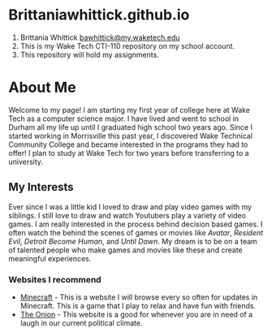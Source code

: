 # Brittaniawhittick.github.io
1. Brittania Whittick bawhittick@my.waketech.edu
2. This is my Wake Tech CTI-110 repository on my school account.
3. This repository will hold my assignments.

# About Me
Welcome to my page! I am starting my first year of college here at Wake Tech as a computer science major. I have lived and went to school in Durham all my life up until I graduated high school two years ago. Since I started working in Morrisville this past year, I discovered Wake Technical Community College and became interested in the programs they had to offer! I plan to study at Wake Tech for two years before transferring to a university. 

## My Interests
Ever since I was a little kid I loved to draw and play video games with my siblings. I still love to draw and watch Youtubers play a variety of video games. I am really interested in the process behind decision based games. I often watch the behind the scenes of games or movies like _Avatar_, _Resident Evil_, _Detroit Become Human_, and _Until Dawn_. My dream is to be on a team of talented people who make games and movies like these and create meaningful experiences. 

### Websites I recommend
- [Minecraft](https://www.minecraft.net/en-us) - This is a website I will browse every so often for updates in Minecraft. This is a game that I play to relax and have fun with friends. 
- [The Onion](https://theonion.com/local/) - This website is a good for whenever you are in need of a laugh in our current political climate.